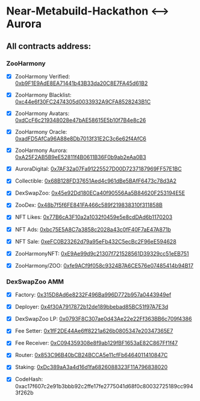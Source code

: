 # Near-Metabuild-Hackathon <--> Aurora


## All contracts address:

### ZooHarmony

- [x] ZooHarmony Verified:  [0xb9F1E9AdE8EA71441b43B33da20C8E7FA45d61B2](https://testnet.aurorascan.dev/address/0xb9F1E9AdE8EA71441b43B33da20C8E7FA45d61B2)

- [x] ZooHarmony Blacklist:  [0xc44e6f30FC2474305d0033932A9CFA8528243B1C](https://testnet.aurorascan.dev/address/0xc44e6f30FC2474305d0033932A9CFA8528243B1C)

- [x] ZooHarmony Avatars:  [0xdCcF6c219348028e47bAE58615E5b10f7B4e8c26](https://testnet.aurorascan.dev/address/0xdCcF6c219348028e47bAE58615E5b10f7B4e8c26)

- [x] ZooHarmony Oracle:  [0xadFD5AfCa96A88e8Db7013f31E2C3c6e62f4AfC6](https://testnet.aurorascan.dev/address/0xadFD5AfCa96A88e8Db7013f31E2C3c6e62f4AfC6)

- [x] ZooHarmony Aurora:  [0xA25F2AB5B9eE52811f4B0611B36F0b9ab2eAa0B3](https://testnet.aurorascan.dev/address/0xA25F2AB5B9eE52811f4B0611B36F0b9ab2eAa0B3)

- [x] AuroraDigital:  [0x7AF32a07Fa91225527D00D7237187969FF57E1BC](https://testnet.aurorascan.dev/address/0x7AF32a07Fa91225527D00D7237187969FF57E1BC)

- [x] Collectible:  [0x68B128FD37651Aed4c961dBe5BAfF6473c78d3A2](https://testnet.aurorascan.dev/address/0x68B128FD37651Aed4c961dBe5BAfF6473c78d3A2)

- [x] DexSwapZoo:  [0x45e92Dd180ECa40f90556Aa5B84620F253194E5E](https://testnet.aurorascan.dev/address/0x45e92Dd180ECa40f90556Aa5B84620F253194E5E)

- [x] ZooDex:  [0x48b7f5f6FE841FA466c589f219838310f311858B](https://testnet.aurorascan.dev/address/0x48b7f5f6FE841FA466c589f219838310f311858B)

- [x] NFT Likes: [0x77B6cA3F10a2a1032f0459e5e8cdDAd6b1170203](https://testnet.aurorascan.dev/address/0x77B6cA3F10a2a1032f0459e5e8cdDAd6b1170203)

- [x] NFT Ads:   [0xbc75E5A8C7a3858c2028a43c0fF40F7aE47A871b](https://testnet.aurorascan.dev/address/0xbc75E5A8C7a3858c2028a43c0fF40F7aE47A871b)

- [x] NFT Sale:  [0xeFC0B23262d79a95eFb432C5ecBc2F96eE594628](https://testnet.aurorascan.dev/address/0xeFC0B23262d79a95eFb432C5ecBc2F96eE594628)

- [x] ZooHarmonyNFT:  [0xE9Ae99d9c21307f721528561D39329cc51eEB751](https://testnet.aurorascan.dev/address/0xE9Ae99d9c21307f721528561D39329cc51eEB751)

- [x] ZooHarmony/ZOO:  [0xfe9ACf9f058c9324B7A6CE576e07485414b94B17](https://testnet.aurorascan.dev/address/0xfe9ACf9f058c9324B7A6CE576e07485414b94B17)

### DexSwapZoo AMM

- [x] Factory:  [0x315D8Ad6e8232F496Ba996D772b957a0443949ef](https://testnet.aurorascan.dev/address/0x315D8Ad6e8232F496Ba996D772b957a0443949ef)

- [x] Deployer:  [0x4f30A7917872b12de189bbebad85BC51f97A7E3d](https://testnet.aurorascan.dev/address/0x4f30A7917872b12de189bbebad85BC51f97A7E3d)

- [x] DexSwapZoo LP:  [0x0793F8C307ae0d43Ae22e22Ff363BB6c709f4386](https://testnet.aurorascan.dev/address/0x0793F8C307ae0d43Ae22e22Ff363BB6c709f4386)

- [x] Fee Setter:  [0x1fF2DE44Ae6ff8221a626b0805347e20347365E7](https://testnet.aurorascan.dev/address/0x1fF2DE44Ae6ff8221a626b0805347e20347365E7)

- [x] Fee Receiver:  [0xC094359308e8f9ab129fBF1653aE82C867Ff1f47](https://testnet.aurorascan.dev/address/0xC094359308e8f9ab129fBF1653aE82C867Ff1f47)

- [x] Router:  [0x853C96B40bCB24BCCA5e11cfFb6464011410847C](https://testnet.aurorascan.dev/address/0x853C96B40bCB24BCCA5e11cfFb6464011410847C)

- [x] Staking:  [0xDc389aA3a4d16d1fa6826088323F11A796838020](https://testnet.aurorascan.dev/address/0xDc389aA3a4d16d1fa6826088323F11A796838020)

- [x] CodeHash: 0xac17f607c2e91b3bbb92c2ffe17fe2775041d68f0c80032725189cc9943f262b




